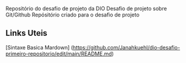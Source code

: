 Repositório do desafio de projeto da DIO
Desafio de projeto sobre Git/Github
Repósitório criado para o desafio de projeto


## Links Uteis
[Sintaxe Basica Mardown] (https://github.com/Janahkuehl/dio-desafio-primeiro-repositorio/edit/main/README.md)

